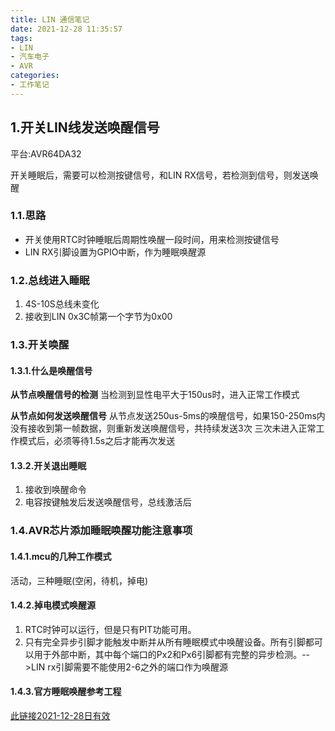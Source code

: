 ```yaml
---
title: LIN 通信笔记
date: 2021-12-28 11:35:57
tags:
- LIN
- 汽车电子
- AVR
categories:
- 工作笔记
---
```


## 1.开关LIN线发送唤醒信号

平台:AVR64DA32

开关睡眠后，需要可以检测按键信号，和LIN RX信号，若检测到信号，则发送唤醒

### 1.1.思路

- 开关使用RTC时钟睡眠后周期性唤醒一段时间，用来检测按键信号
- LIN RX引脚设置为GPIO中断，作为睡眠唤醒源

### 1.2.总线进入睡眠

1. 4S-10S总线未变化
2. 接收到LIN 0x3C帧第一个字节为0x00

### 1.3.开关唤醒

#### 1.3.1.什么是唤醒信号

**从节点唤醒信号的检测**
当检测到显性电平大于150us时，进入正常工作模式

**从节点如何发送唤醒信号**
从节点发送250us-5ms的唤醒信号，如果150-250ms内没有接收到第一帧数据，则重新发送唤醒信号，共持续发送3次
三次未进入正常工作模式后，必须等待1.5s之后才能再次发送

#### 1.3.2.开关退出睡眠

1. 接收到唤醒命令
2. 电容按键触发后发送唤醒信号，总线激活后

### 1.4.AVR芯片添加睡眠唤醒功能注意事项

#### 1.4.1.mcu的几种工作模式

活动，三种睡眠(空闲，待机，掉电)

#### 1.4.2.掉电模式唤醒源

1. RTC时钟可以运行，但是只有PIT功能可用。
2. 只有完全异步引脚才能触发中断并从所有睡眠模式中唤醒设备。所有引脚都可以用于外部中断，其中每个端口的Px2和Px6引脚都有完整的异步检测。-->LIN rx引脚需要不能使用2-6之外的端口作为唤醒源

#### 1.4.3.官方睡眠唤醒参考工程

[此链接2021-12-28日有效](https://github.com/microchip-pic-avr-examples/avr128da48-led-blink-sleep-example/blob/master/avr128da48-led-blink-sleep-example/AVRDA_LED_blink_sleep/main.c)

